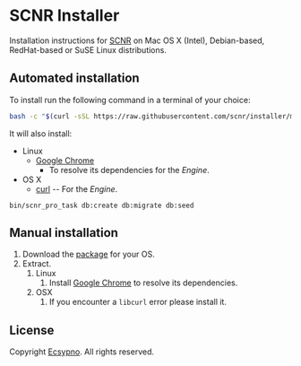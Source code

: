 # SCNR Installer

Installation instructions for [SCNR](https://ecsypno.com/scnr-documentation/) on
Mac OS X (Intel), Debian-based, RedHat-based or SuSE Linux distributions.

## Automated installation

To install run the following command in a terminal of your choice:

```bash
bash -c "$(curl -sSL https://raw.githubusercontent.com/scnr/installer/main/install.sh)"
```

It will also install:
* Linux
  * [Google Chrome](https://www.google.com/chrome/)
    * To resolve its dependencies for the _Engine_.
* OS X
  * [curl](https://curl.se/) -- For the _Engine_.

```
bin/scnr_pro_task db:create db:migrate db:seed
```

## Manual installation

1. Download the [package](https://downloads.ecsypno.com/) for your OS.
2. Extract.
   1. Linux
      1. Install [Google Chrome](https://www.google.com/chrome/) to resolve its dependencies.
   2. OSX
      1. If you encounter a `libcurl` error please install it.

## License

Copyright [Ecsypno](https://ecsypno.com/). 
All rights reserved.
